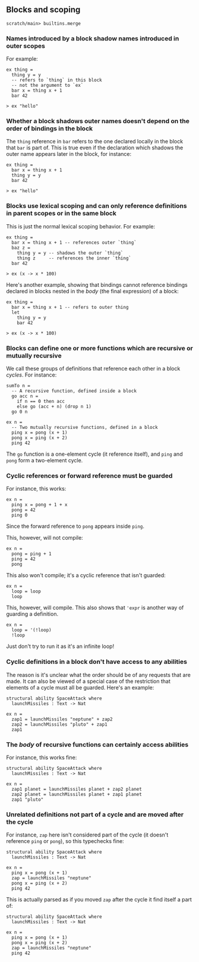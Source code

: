 ## Blocks and scoping

``` ucm :hide
scratch/main> builtins.merge
```

### Names introduced by a block shadow names introduced in outer scopes

For example:

``` unison
ex thing =
  thing y = y
  -- refers to `thing` in this block
  -- not the argument to `ex`
  bar x = thing x + 1
  bar 42

> ex "hello"
```

### Whether a block shadows outer names doesn't depend on the order of bindings in the block

The `thing` reference in `bar` refers to the one declared locally in the block that `bar` is part of. This is true even if the declaration which shadows the outer name appears later in the block, for instance:

``` unison
ex thing =
  bar x = thing x + 1
  thing y = y
  bar 42

> ex "hello"
```

### Blocks use lexical scoping and can only reference definitions in parent scopes or in the same block

This is just the normal lexical scoping behavior. For example:

``` unison
ex thing =
  bar x = thing x + 1 -- references outer `thing`
  baz z =
    thing y = y -- shadows the outer `thing`
    thing z     -- references the inner `thing`
  bar 42

> ex (x -> x * 100)
```

Here's another example, showing that bindings cannot reference bindings declared in blocks nested in the _body_ (the final expression) of a block:

``` unison
ex thing =
  bar x = thing x + 1 -- refers to outer thing
  let
    thing y = y
    bar 42

> ex (x -> x * 100)
```

### Blocks can define one or more functions which are recursive or mutually recursive

We call these groups of definitions that reference each other in a block _cycles_. For instance:

``` unison
sumTo n =
  -- A recursive function, defined inside a block
  go acc n =
    if n == 0 then acc
    else go (acc + n) (drop n 1)
  go 0 n

ex n =
  -- Two mutually recursive functions, defined in a block
  ping x = pong (x + 1)
  pong x = ping (x + 2)
  ping 42
```

The `go` function is a one-element cycle (it reference itself), and `ping` and `pong` form a two-element cycle.

### Cyclic references or forward reference must be guarded

For instance, this works:

``` unison
ex n =
  ping x = pong + 1 + x
  pong = 42
  ping 0
```

Since the forward reference to `pong` appears inside `ping`.

This, however, will not compile:

``` unison :error
ex n =
  pong = ping + 1
  ping = 42
  pong
```

This also won't compile; it's a cyclic reference that isn't guarded:

``` unison :error
ex n =
  loop = loop
  loop
```

This, however, will compile. This also shows that `'expr` is another way of guarding a definition.

``` unison
ex n =
  loop = '(!loop)
  !loop
```

Just don't try to run it as it's an infinite loop!

### Cyclic definitions in a block don't have access to any abilities

The reason is it's unclear what the order should be of any requests that are made. It can also be viewed of a special case of the restriction that elements of a cycle must all be guarded. Here's an example:

``` unison :error
structural ability SpaceAttack where
  launchMissiles : Text -> Nat

ex n =
  zap1 = launchMissiles "neptune" + zap2
  zap2 = launchMissiles "pluto" + zap1
  zap1
```

### The _body_ of recursive functions can certainly access abilities

For instance, this works fine:

``` unison
structural ability SpaceAttack where
  launchMissiles : Text -> Nat

ex n =
  zap1 planet = launchMissiles planet + zap2 planet
  zap2 planet = launchMissiles planet + zap1 planet
  zap1 "pluto"
```

### Unrelated definitions not part of a cycle and are moved after the cycle

For instance, `zap` here isn't considered part of the cycle (it doesn't reference `ping` or `pong`), so this typechecks fine:

``` unison
structural ability SpaceAttack where
  launchMissiles : Text -> Nat

ex n =
  ping x = pong (x + 1)
  zap = launchMissiles "neptune"
  pong x = ping (x + 2)
  ping 42
```

This is actually parsed as if you moved `zap` after the cycle it find itself a part of:

``` unison
structural ability SpaceAttack where
  launchMissiles : Text -> Nat

ex n =
  ping x = pong (x + 1)
  pong x = ping (x + 2)
  zap = launchMissiles "neptune"
  ping 42
```
